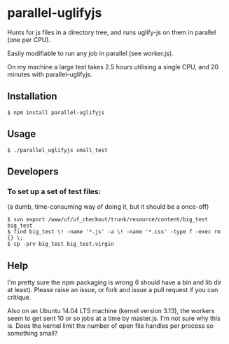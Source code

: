 
# parallel-uglifyjs
Hunts for js files in a directory tree, and runs uglify-js on them in parallel
(one per CPU).

Easily modifiable to run any job in parallel (see worker.js).

On my machine a large test takes 2.5 hours utilising a single CPU, and 20
minutes with parallel-uglifyjs.

## Installation

    $ npm install parallel-uglifyjs

## Usage
    $ ./parallel_uglifyjs small_test

## Developers
### To set up a set of test files:
(a dumb, time-consuming way of doing it, but it should be a once-off)

    $ svn export /www/uf/uf_checkout/trunk/resource/content/big_test big_test
    $ find big_test \! -name '*.js' -a \! -name '*.css' -type f -exec rm {} \;
    $ cp -prv big_test big_test.virgin

## Help
I'm pretty sure the npm packaging is wrong (I should have a bin and lib
dir at least).  Please raise an issue, or fork and issue a pull request if you
can critique.

Also on an Ubuntu 14.04 LTS machine (kernel version 3.13), the workers seem to
get sent 10 or so jobs at a time by master.js.  I'm not sure why this is.  Does
the kernel limit the number of open file handles per process so something small?
